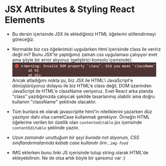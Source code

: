 # JSX Attributes & Styling React Elements

- Bu dersin içerisinde JSX ile eklediğimiz HTML öğelerini stillendirmeyi göreceğiz.

- Normalde biz css öğelerimizi uygularken html içerisinde class ile veririz değil mi? Bunu JSX'te yaptığımız zaman css uygulaması çalışıyor evet ama şöyle bir error alıyoruz (geliştirici konsolu içerisinde): ![alt text](image.png) Ancak atladığımı nokta şu, biz JSX ile HTML'i JavaScript'e dönüştürüyoruz dolayısı ile biz HTML'e class değil, DOM üzerinden JavaScript ile HTML'e className veriyoruz. Evet React arka planda "class" yazdığımızda çalışıcak şekilde tasarlanmış olabilir ama doğru kullanım "className" şeklinde olacaktır.

- Tüm bunlara ek olarak javascriptte html'in niteliklerini yazarken düz yazılıyor dahi olsa camelCase kullanmak gerekiyor. Örneğin HTML öğelerine verilen bir özellik olan `contenteditable` jsx içerisinde `contentEditable` şeklinde yazılır.

- *Uzun zamandır unuttuğum bir şeyi burada not alıyorum, CSS sınıflandırmalarında kebab case kullanılır örn:`.img-food`*

- IMG eklerken bunu linki JS içerisinde tutup string olarak HTML'de ekleyebilirsin. Ne de olsa artık böyle bir şansımız var :)